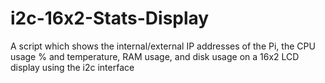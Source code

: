 # i2c-16x2-Stats-Display
A script which shows the internal/external IP addresses of the Pi, the CPU usage % and temperature, RAM usage, and disk usage on a 16x2 LCD display using the i2c interface
